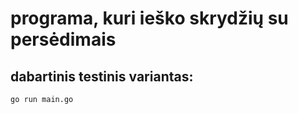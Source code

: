 # programa, kuri ieško skrydžių su persėdimais


## dabartinis testinis variantas:

    go run main.go

